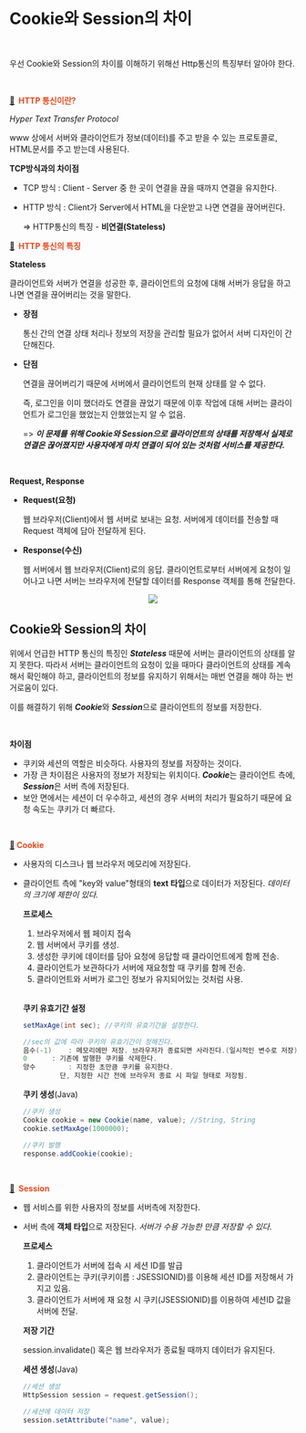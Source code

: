 #  Cookie와 Session의 차이

<br/>

우선 Cookie와 Session의 차이를 이해하기 위해선 Http통신의 특징부터 알아야 한다.

<br/>

<b style="color:#E94A1D">[🍂](https://apps.timwhitlock.info/emoji/tables/unicode#emoji-modal)&nbsp; HTTP 통신이란?</b>

*Hyper Text Transfer Protocol*

www 상에서 서버와 클라이언트가 정보(데이터)를 주고 받을 수 있는 프로토콜로, HTML문서를 주고 받는데 사용된다.



**TCP방식과의 차이점**

- TCP 방식 : Client - Server 중 한 곳이 연결을 끊을 때까지 연결을 유지한다.

- HTTP 방식 : Client가 Server에서 HTML을 다운받고 나면 연결을 끊어버린다.

  => HTTP통신의 특징 - **비연결(Stateless)**



<b style="color:#E94A1D">[🍂](https://apps.timwhitlock.info/emoji/tables/unicode#emoji-modal)&nbsp; HTTP 통신의 특징</b>

**Stateless**

클라이언트와 서버가 연결을 성공한 후, 클라이언트의 요청에 대해 서버가 응답을 하고 나면 연결을 끊어버리는 것을 말한다.

- **장점**

  통신 간의 연결 상태 처리나 정보의 저장을 관리할 필요가 없어서 서버 디자인이 간단해진다.

- **단점**

  연결을 끊어버리기 때문에 서버에서 클라이언트의 현재 상태를 알 수 없다. 

  즉, 로그인을 이미 했더라도 연결을 끊었기 때문에 이후 작업에 대해 서버는 클라이언트가 로그인을 했었는지 안했었는지 알 수 없음.

  => ***이 문제를 위해 Cookie와 Session으로 클라이언트의 상태를 저장해서 실제로 연결은 끊어졌지만 사용자에게 마치 연결이 되어 있는 것처럼 서비스를 제공한다.***
  
  <br/>

**Request, Response**

- **Request(요청)**

  웹 브라우저(Client)에서 웹 서버로 보내는 요청. 서버에게 데이터를 전송할 때 Request 객체에 담아 전달하게 된다.

- **Response(수신)**

  웹 서버에서 웹 브라우저(Client)로의 응답. 클라이언트로부터 서버에게 요청이 일어나고 나면 서버는 브라우저에 전달할 데이터를 Response 객체를 통해 전달한다.

<div align="center"><img src="https://user-images.githubusercontent.com/33229855/70770180-c2a07780-1daf-11ea-9170-8b8fad493fbb.png" style="align:center"/></div>




## Cookie와 Session의 차이

 위에서 언급한 HTTP 통신의 특징인 ***Stateless*** 때문에 서버는 클라이언트의 상태를 알지 못한다. 따라서 서버는 클라이언트의 요청이 있을 때마다 클라이언트의 상태를 계속해서 확인해야 하고, 클라이언트의 정보를 유지하기 위해서는 매번 연결을 해야 하는 번거로움이 있다. 

 이를 해결하기 위해 ***Cookie***와 ***Session***으로 클라이언트의 정보를 저장한다.

<br/>

**차이점**

- 쿠키와 세션의 역할은 비슷하다. 사용자의 정보를 저장하는 것이다.
- 가장 큰 차이점은 사용자의 정보가 저장되는 위치이다. ***Cookie***는 클라이언트 측에, ***Session***은 서버 측에 저장된다.
- 보안 면에서는 세션이 더 우수하고, 세션의 경우 서버의 처리가 필요하기 때문에 요청 속도는 쿠키가 더 빠르다.

<br/>

<b style="color:#E94A1D">[🍂](https://apps.timwhitlock.info/emoji/tables/unicode#emoji-modal)&nbsp;Cookie</b>

- 사용자의 디스크나 웹 브라우저 메모리에 저장된다.

- 클라이언트 측에 "key와 value"형태의 **text 타입**으로 데이터가 저장된다. *데이터의 크기에 제한이 있다.*

  

  **프로세스**

  1. 브라우저에서 웹 페이지 접속
  2. 웹 서버에서 쿠키를 생성.
  3. 생성한 쿠키에 데이터를 담아 요청에 응답할 때 클라이언트에게 함께 전송.
  4. 클라이언트가 보관하다가 서버에 재요청할 때 쿠키를 함께 전송.
  5. 클라이언트와 서버가 로그인 정보가 유지되어있는 것처럼 사용.

  <br/>

  **쿠키 유효기간 설정**

  ```java
  setMaxAge(int sec); //쿠키의 유효기간을 설정한다.
  
  //sec의 값에 따라 쿠키의 유효기간이 정해진다.
  음수(-1)	: 메모리에만 저장. 브라우저가 종료되면 사라진다.(일시적인 변수로 저장)
  0		 : 기존에 발행한 쿠키를 삭제한다.
  양수		: 지정한 초만큼 쿠키를 유지한다.
      	   단, 지정한 시간 전에 브라우저 종료 시 파일 형태로 저장됨.
  ```

  **쿠키 생성**(Java)

  ```java
  //쿠키 생성
  Cookie cookie = new Cookie(name, value); //String, String
  cookie.setMaxAge(1000000);
  
  //쿠키 발행
  response.addCookie(cookie);
  ```



<br/>

<b style="color:#E94A1D">[🍂](https://apps.timwhitlock.info/emoji/tables/unicode#emoji-modal) &nbsp;Session</b>

- 웹 서비스를 위한 사용자의 정보를 <span class="evidence">서버측</span>에 저장한다.

- 서버 측에 **객체 타입**으로 저장된다. *서버가 수용 가능한 만큼 저장할 수 있다.*

  **프로세스**

  1. 클라이언트가 서버에 접속 시 세션 ID를 발급
  2. 클라이언트는 쿠키(쿠키이름 : JSESSIONID)를 이용해 세션 ID를 저장해서 가지고 있음.
  3. 클라이언트가 서버에 재 요청 시 쿠키(JSESSIONID)를 이용하여 세션ID 값을 서버에 전달.

  **저장 기간** 

    session.invalidate() 혹은 웹 브라우저가 종료될 때까지 데이터가 유지된다.

  **세션 생성**(Java)

  ```java
  //세션 생성
  HttpSession session = request.getSession();
  
  //세션에 데이터 저장
  session.setAttribute("name", value);
  ```


<br/>





